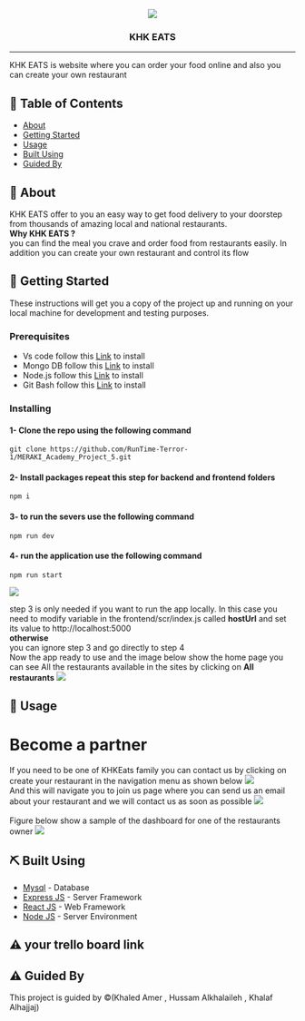 <p align="center">
  <img src="https://img.freepik.com/free-vector/restaurant-logo-design-template_79169-56.jpg?w=2000"/>


<h3 align="center">KHK EATS</h3>

---

<p align="center"> 

KHK EATS is website where you can order your food online and also you can create your own restaurant
   <br>
</p>

## 📝 Table of Contents

- [About](#about)
- [Getting Started](#getting_started)
- [Usage](#usage)
- [Built Using](#built_using)
- [Guided By](#guided_by)

## 🧐 About <a name = "about"></a>

KHK EATS offer to you an easy way to get food delivery to your doorstep from thousands of amazing local and national restaurants. <br/>
<strong>Why KHK EATS ? <br/></strong> you can find the meal you crave and order food from restaurants easily. In addition you can create your own restaurant and control its flow

## 🏁 Getting Started <a name = "getting_started"></a>

These instructions will get you a copy of the project up and running on your local machine for development and testing purposes.

### Prerequisites

- Vs code follow this  <a href = "https://code.visualstudio.com/download">Link</a> to install
- Mongo DB follow this <a href = "https://www.mongodb.com/docs/compass/current/install/">Link</a> to install
- Node.js follow this <a href = "https://nodejs.org/en/download/">Link</a> to install
- Git Bash follow this <a href = "https://git-scm.com/download/win">Link</a> to install


### Installing

 <h4>1- Clone the repo using the following command</h4>

```
git clone https://github.com/RunTime-Terror-1/MERAKI_Academy_Project_5.git
```

<h4>2-  Install packages repeat this step for backend and frontend folders</h4>

```
npm i
```

<h4>3-  to run the severs use the following command</h4>

```
npm run dev
```
 <h4>4- run the application use the following command</h4>

```
npm run start
```
<img src="https://res.cloudinary.com/dkldpbnkn/image/upload/v1655601426/Screenshot_2_zqnjlc.png"/>


step 3 is only needed if you want to run the app locally. In this case you need to modify variable in the frontend/scr/index.js called <strong>hostUrl</strong> and set its value to http://localhost:5000 <br/>
<strong>otherwise <br/></strong>
you can ignore step 3 and go directly to step 4
<br/>
Now the app ready to use and the image below show the home page you can see All the restaurants available in the sites by clicking on <strong>All restaurants</strong> 
<img src="https://res.cloudinary.com/dkldpbnkn/image/upload/v1655601426/Screenshot_2_zqnjlc.png"/>
<br/>


## 🎈 Usage <a name="usage"></a>
<h1>Become a partner</h1>
If you need to be one of KHKEats family you can contact
us by clicking on create your restaurant in the navigation menu as shown below
<img src="https://res.cloudinary.com/dkldpbnkn/image/upload/v1655601795/Screenshot_3_iou8iq.png"/>
<br/>
And this will navigate you to join us page where  you can send us an email about your restaurant and we will contact us as soon as possible
<img src="https://res.cloudinary.com/dkldpbnkn/image/upload/v1655601982/Screenshot_4_ptqfr4.png"/>
<br/>
<br/>
Figure below show a sample of the dashboard for one of the restaurants owner
<img src="https://res.cloudinary.com/dkldpbnkn/image/upload/v1655602455/Screenshot_5_imwdgd.png"/>
<br/>

## ⛏️ Built Using <a name = "built_using"></a>

- [Mysql](https://www.mysql.com/) - Database
- [Express JS](https://expressjs.com/) - Server Framework
- [React JS](https://https://reactjs.org/) - Web Framework
- [Node JS](https://nodejs.org/en/) - Server Environment


## ⚠️ your trello board link  <link href="https://trello.com/b/kFgPVk9f/runtimeterror"></link>

## ⚠️ Guided By <a name = "guided_by"></a>

This project is guided by ©️(Khaled Amer , Hussam Alkhalaileh , Khalaf Alhajjaj)

